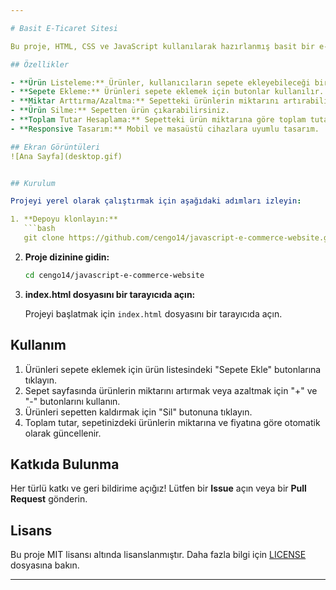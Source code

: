 ```yaml
---

# Basit E-Ticaret Sitesi

Bu proje, HTML, CSS ve JavaScript kullanılarak hazırlanmış basit bir e-ticaret sitesidir. Kullanıcılar, ürünleri sepete ekleyebilir, ürün miktarını artırıp azaltabilir ve toplam tutarı hesaplayabilir.

## Özellikler

- **Ürün Listeleme:** Ürünler, kullanıcıların sepete ekleyebileceği bir listede görüntülenir.
- **Sepete Ekleme:** Ürünleri sepete eklemek için butonlar kullanılır.
- **Miktar Arttırma/Azaltma:** Sepetteki ürünlerin miktarını artırabilir veya azaltabilirsiniz.
- **Ürün Silme:** Sepetten ürün çıkarabilirsiniz.
- **Toplam Tutar Hesaplama:** Sepetteki ürün miktarına göre toplam tutarı otomatik olarak hesaplar.
- **Responsive Tasarım:** Mobil ve masaüstü cihazlara uyumlu tasarım.

## Ekran Görüntüleri
![Ana Sayfa](desktop.gif)


## Kurulum

Projeyi yerel olarak çalıştırmak için aşağıdaki adımları izleyin:

1. **Depoyu klonlayın:**
   ```bash
   git clone https://github.com/cengo14/javascript-e-commerce-website.git
   ```

2. **Proje dizinine gidin:**
   ```bash
   cd cengo14/javascript-e-commerce-website
   ```

3. **index.html dosyasını bir tarayıcıda açın:**

   Projeyi başlatmak için `index.html` dosyasını bir tarayıcıda açın.

## Kullanım

1. Ürünleri sepete eklemek için ürün listesindeki "Sepete Ekle" butonlarına tıklayın.
2. Sepet sayfasında ürünlerin miktarını artırmak veya azaltmak için "+" ve "-" butonlarını kullanın.
3. Ürünleri sepetten kaldırmak için "Sil" butonuna tıklayın.
4. Toplam tutar, sepetinizdeki ürünlerin miktarına ve fiyatına göre otomatik olarak güncellenir.

## Katkıda Bulunma

Her türlü katkı ve geri bildirime açığız! Lütfen bir **Issue** açın veya bir **Pull Request** gönderin.

## Lisans

Bu proje MIT lisansı altında lisanslanmıştır. Daha fazla bilgi için [LICENSE](LICENSE) dosyasına bakın.

---
```

